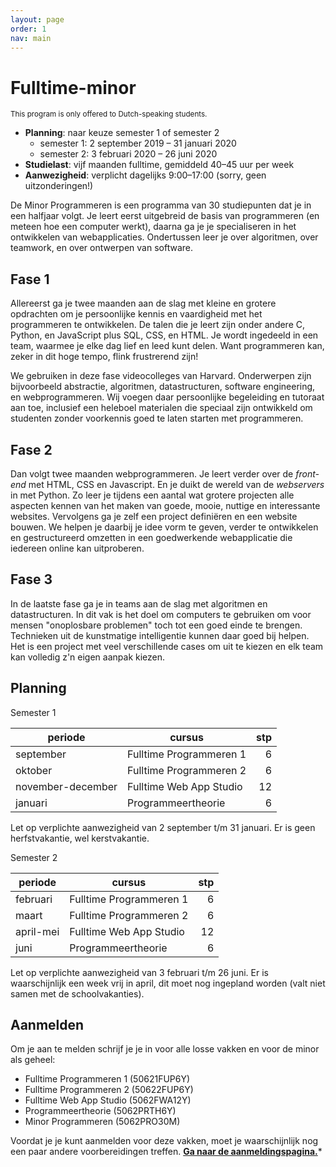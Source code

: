 ```yaml
---
layout: page
order: 1
nav: main
---
```


# Fulltime-minor

<small>This program is only offered to Dutch-speaking students.</small>

- **Planning**: naar keuze semester 1 of semester 2
    - semester 1: 2 september 2019 – 31 januari 2020
    - semester 2: 3 februari 2020 – 26 juni 2020
- **Studielast**: vijf maanden fulltime, gemiddeld 40–45 uur per week
- **Aanwezigheid**: verplicht dagelijks 9:00–17:00 (sorry, geen uitzonderingen!)

De Minor Programmeren is een programma van 30 studiepunten dat je in een halfjaar volgt. Je leert eerst uitgebreid de basis van programmeren (en meteen hoe een computer werkt), daarna ga je je specialiseren in het ontwikkelen van webapplicaties. Ondertussen leer je over algoritmen, over teamwork, en over ontwerpen van software.

## Fase 1

Allereerst ga je twee maanden aan de slag met kleine en grotere opdrachten om je persoonlijke kennis en vaardigheid met het programmeren te ontwikkelen. De talen die je leert zijn onder andere C, Python, en JavaScript plus SQL, CSS, en HTML. Je wordt ingedeeld in een team, waarmee je elke dag lief en leed kunt delen. Want programmeren kan, zeker in dit hoge tempo, flink frustrerend zijn!

We gebruiken in deze fase videocolleges van Harvard. Onderwerpen zijn bijvoorbeeld abstractie, algoritmen, datastructuren, software engineering, en webprogrammeren. Wij voegen daar persoonlijke begeleiding en tutoraat aan toe, inclusief een heleboel materialen die speciaal zijn ontwikkeld om studenten zonder voorkennis goed te laten starten met programmeren.

## Fase 2

Dan volgt twee maanden webprogrammeren. Je leert verder over de *front-end* met HTML, CSS en Javascript. En je duikt de wereld van de *webservers* in met Python. Zo leer je tijdens een aantal wat grotere projecten alle aspecten kennen van het maken van goede, mooie, nuttige en interessante websites. Vervolgens ga je zelf een project definiëren en een website bouwen. We helpen je daarbij je idee vorm te geven, verder te ontwikkelen en gestructureerd omzetten in een goedwerkende webapplicatie die iedereen online kan uitproberen.

## Fase 3

In de laatste fase ga je in teams aan de slag met algoritmen en datastructuren. In dit vak is het doel om computers te gebruiken om voor mensen "onoplosbare problemen" toch tot een goed einde te brengen. Technieken uit de kunstmatige intelligentie kunnen daar goed bij helpen. Het is een project met veel verschillende cases om uit te kiezen en elk team kan volledig z'n eigen aanpak kiezen.


## Planning

Semester 1

| periode           | cursus                  | stp  |
| ----------------- | ----------------------- | ---: |
| september         | Fulltime Programmeren 1 | 6    |
| oktober           | Fulltime Programmeren 2 | 6    |
| november-december | Fulltime Web App Studio | 12   |
| januari           | Programmeertheorie      | 6    |

Let op verplichte aanwezigheid van 2 september t/m 31 januari. Er is geen herfstvakantie, wel kerstvakantie.

Semester 2

| periode           | cursus                  | stp  |
| ----------------- | ----------------------- | ---: |
| februari          | Fulltime Programmeren 1 | 6    |
| maart             | Fulltime Programmeren 2 | 6    |
| april-mei         | Fulltime Web App Studio | 12   |
| juni              | Programmeertheorie      | 6    |

Let op verplichte aanwezigheid van 3 februari t/m 26 juni. Er is waarschijnlijk een week vrij in april, dit moet nog ingepland worden (valt niet samen met de schoolvakanties).

## Aanmelden

Om je aan te melden schrijf je je in voor alle losse vakken en voor de minor als geheel:

- Fulltime Programmeren 1 (50621FUP6Y)
- Fulltime Programmeren 2 (50622FUP6Y)
- Fulltime Web App Studio (5062FWA12Y)
- Programmeertheorie (5062PRTH6Y)
- Minor Programmeren (5062PRO30M)

Voordat je je kunt aanmelden voor deze vakken, moet je waarschijnlijk nog een paar andere voorbereidingen treffen. **[Ga naar de aanmeldingspagina.](/aanmelden)***
